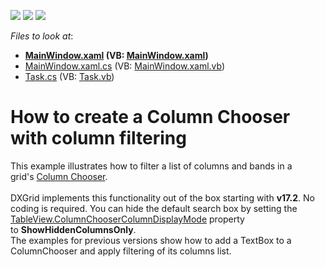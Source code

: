 <!-- default badges list -->
![](https://img.shields.io/endpoint?url=https://codecentral.devexpress.com/api/v1/VersionRange/128649095/21.1.5%2B)
[![](https://img.shields.io/badge/Open_in_DevExpress_Support_Center-FF7200?style=flat-square&logo=DevExpress&logoColor=white)](https://supportcenter.devexpress.com/ticket/details/E4145)
[![](https://img.shields.io/badge/📖_How_to_use_DevExpress_Examples-e9f6fc?style=flat-square)](https://docs.devexpress.com/GeneralInformation/403183)
<!-- default badges end -->
<!-- default file list -->
*Files to look at*:

* **[MainWindow.xaml](./CS/FilterColumnChooser/MainWindow.xaml) (VB: [MainWindow.xaml](./VB/FilterColumnChooser/MainWindow.xaml))**
* [MainWindow.xaml.cs](./CS/FilterColumnChooser/MainWindow.xaml.cs) (VB: [MainWindow.xaml.vb](./VB/FilterColumnChooser/MainWindow.xaml.vb))
* [Task.cs](./CS/FilterColumnChooser/Task.cs) (VB: [Task.vb](./VB/FilterColumnChooser/Task.vb))
<!-- default file list end -->
# How to create a Column Chooser with column filtering


<p>This example illustrates how to filter a list of columns and bands in a grid's <a href="https://documentation.devexpress.com/WPF/6154/Controls-and-Libraries/Data-Grid/End-User-Interaction/Column-Chooser">Column Chooser</a>.<br><br>DXGrid implements this functionality out of the box starting with <strong>v17.2</strong>. No coding is required. You can hide the default search box by setting the <a href="https://documentation.devexpress.com/WPF/DevExpress.Xpf.Grid.DataViewBase.ColumnChooserColumnDisplayMode.property">TableView.ColumnChooserColumnDisplayMode</a> property to <strong>ShowHiddenColumnsOnly</strong>.<br>The examples for previous versions show how to add a TextBox to a ColumnChooser and apply filtering of its columns list.</p>

<br/>


